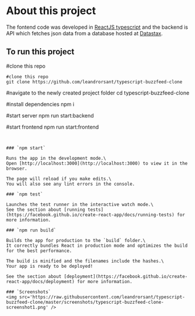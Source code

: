 # About this project
The fontend code was developed in [ReactJS typescript](https://react.dev/learn/typescript) and the backend is API which fetches json data from a database hosted at
[Datastax](https://www.datastax.com/).

## To run this project

#clone this repo
```
#clone this repo
git clone https://github.com/leandrorsant/typescript-buzzfeed-clone
```

#navigate to the newly created project folder
cd typescript-buzzfeed-clone

#install dependencies
npm i

#start server
npm run start:backend

#start frontend
npm run start:frontend
```


### `npm start`

Runs the app in the development mode.\
Open [http://localhost:3000](http://localhost:3000) to view it in the browser.

The page will reload if you make edits.\
You will also see any lint errors in the console.

### `npm test`

Launches the test runner in the interactive watch mode.\
See the section about [running tests](https://facebook.github.io/create-react-app/docs/running-tests) for more information.

### `npm run build`

Builds the app for production to the `build` folder.\
It correctly bundles React in production mode and optimizes the build for the best performance.

The build is minified and the filenames include the hashes.\
Your app is ready to be deployed!

See the section about [deployment](https://facebook.github.io/create-react-app/docs/deployment) for more information.

### `Screenshots`
<img src='https://raw.githubusercontent.com/leandrorsant/typescript-buzzfeed-clone/master/screenshots/typescript-buzzfeed-clone-screenshot1.png' />
